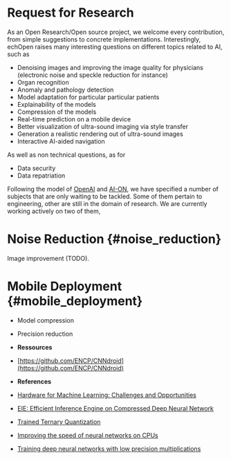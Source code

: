 # Request for Research

As an Open Research/Open source project, we welcome every contribution, from simple suggestions to concrete implementations. Interestingly, echOpen raises many interesting questions on different topics related to AI, such as

* Denoising images and improving the image quality for physicians \(electronic noise and speckle reduction for instance\)
* Organ recognition
* Anomaly and pathology detection
* Model adaptation for particular particular patients
* Explainability of the models
* Compression of the models
* Real-time prediction on a mobile device
* Better visualization of ultra-sound imaging via style transfer
* Generation a realistic rendering out of ultra-sound images
* Interactive AI-aided navigation

As well as non technical questions, as for

* Data security
* Data repatriation

Following the model of [OpenAI](https://openai.com/requests-for-research/) and [AI-ON](http://ai-on.org/), we have specified a number of subjects that are only waiting to be tackled. Some of them pertain to engineering, other are still in the domain of research. We are currently working actively on two of them,
 
# Noise Reduction {#noise_reduction}

Image improvement (TODO).

# Mobile Deployment {#mobile_deployment}

* Model compression
* Precision reduction

* **Ressources**
 * [https://github.com/ENCP/CNNdroid](https://github.com/ENCP/CNNdroid)
* **References**
 * [Hardware for Machine Learning: Challenges and Opportunities](https://arxiv.org/abs/1612.07625)
 * [ EIE: Efficient Inference Engine on Compressed Deep Neural Network](https://arxiv.org/abs/1602.01528)
 * [Trained Ternary Quantization](https://arxiv.org/abs/1612.01064)
 * [Improving the speed of neural networks on CPUs](https://static.googleusercontent.com/media/research.google.com/fr//pubs/archive/37631.pdf)
 * [Training deep neural networks with low precision multiplications](https://arxiv.org/abs/1412.7024)